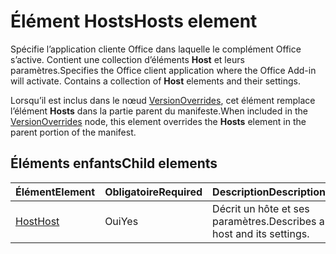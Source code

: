 # <a name="hosts-element"></a><span data-ttu-id="4d30c-101">Élément Hosts</span><span class="sxs-lookup"><span data-stu-id="4d30c-101">Hosts element</span></span>

<span data-ttu-id="4d30c-p101">Spécifie l’application cliente Office dans laquelle le complément Office s’active. Contient une collection d’éléments **Host** et leurs paramètres.</span><span class="sxs-lookup"><span data-stu-id="4d30c-p101">Specifies the Office client application where the Office Add-in will activate. Contains a collection of **Host** elements and their settings.</span></span> 

<span data-ttu-id="4d30c-104">Lorsqu’il est inclus dans le nœud [VersionOverrides](versionoverrides.md), cet élément remplace l’élément **Hosts** dans la partie parent du manifeste.</span><span class="sxs-lookup"><span data-stu-id="4d30c-104">When included in the [VersionOverrides](versionoverrides.md) node, this element overrides the **Hosts** element in the parent portion of the manifest.</span></span> 

## <a name="child-elements"></a><span data-ttu-id="4d30c-105">Éléments enfants</span><span class="sxs-lookup"><span data-stu-id="4d30c-105">Child elements</span></span>

|  <span data-ttu-id="4d30c-106">Élément</span><span class="sxs-lookup"><span data-stu-id="4d30c-106">Element</span></span> |  <span data-ttu-id="4d30c-107">Obligatoire</span><span class="sxs-lookup"><span data-stu-id="4d30c-107">Required</span></span>  |  <span data-ttu-id="4d30c-108">Description</span><span class="sxs-lookup"><span data-stu-id="4d30c-108">Description</span></span>  |
|:-----|:-----|:-----|
|  [<span data-ttu-id="4d30c-109">Host</span><span class="sxs-lookup"><span data-stu-id="4d30c-109">Host</span></span>](host.md)    |  <span data-ttu-id="4d30c-110">Oui</span><span class="sxs-lookup"><span data-stu-id="4d30c-110">Yes</span></span>   |  <span data-ttu-id="4d30c-111">Décrit un hôte et ses paramètres.</span><span class="sxs-lookup"><span data-stu-id="4d30c-111">Describes a host and its settings.</span></span> |
